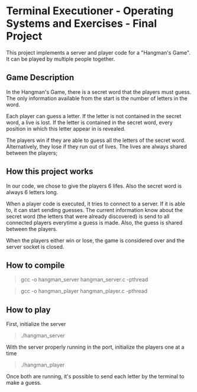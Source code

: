 # Terminal Executioner - Operating Systems and Exercises - Final Project

This project implements a server and player code for a "Hangman's Game". It can be played by multiple people together.

## Game Description

In the Hangman's Game, there is a secret word that the players must guess. The only information available from the start is the number of letters in the word.

Each player can guess a letter. If the letter is not contained in the secret word, a live is lost. If the letter is contained in the secret word, every position in which this letter appear in is revealed.

The players win if they are able to guess all the letters of the secret word. Alternatively, they lose if they run out of lives. The lives are always shared between the players;

## How this project works

In our code, we chose to give the players 6 lifes. Also the secret word is always 6 letters long.

When a player code is executed, it tries to connect to a server. If it is able to, it can start sending guesses. The current information know about the secret word (the letters that were already discovered) is send to all connected players everytime a guess is made. Also, the guess is shared between the players.

When the players either win or lose, the game is considered over and the server socket is closed.

## How to compile

> gcc -o hangman_server hangman_server.c -pthread

> gcc -o hangman_player hangman_player.c -pthread

## How to play

First, initialize the server
> ./hangman_server

With the server properly running in the port, initialize the players one at a time
> ./hangman_player

Once both are running, it's possible to send each letter by the terminal to make a guess.
